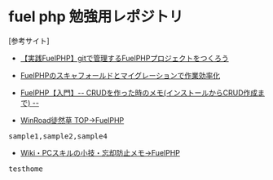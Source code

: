 # fuel php 勉強用レポジトリ

[参考サイト]

* [【実践FuelPHP】gitで管理するFuelPHPプロジェクトをつくろう](http://dev.classmethod.jp/server-side/framework/fuelphp003/)

* [FuelPHPのスキャフォールドとマイグレーションで作業効率化](megadreams14.com/?p=84)

* [FuelPHP【入門】-- CRUDを作った時のメモ(インストールからCRUD作成まで) --](http://qiita.com/ryurock/items/ae107a96699745a02560)

* [WinRoad徒然草 TOP->FuelPHP](http://w.builwing.info/category/fuelphp/)
<pre>
sample1,sample2,sample4
</pre>

* [Wiki・PCスキルの小技・忘却防止メモ->FuelPHP](http://tips.recatnap.info/wiki/FuelPHP)
<pre>
testhome
</pre>